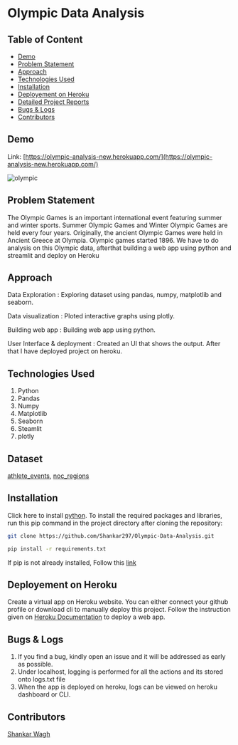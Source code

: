 # Olympic Data Analysis

## Table of Content
  * [Demo](#demo)
  * [Problem Statement](#problem-statement)
  * [Approach](#approach)
  * [Technologies Used](#technologies-used)
  * [Installation](#installation)
  * [Deployement on Heroku](#deployement-on-heroku)
  * [Detailed Project Reports](#detailed-project-reports)
  * [Bugs & Logs](#bugs--logs)
  * [Contributors](#contributors)

## Demo
Link: [https://olympic-analysis-new.herokuapp.com/](https://olympic-analysis-new.herokuapp.com/)

![olympic](https://user-images.githubusercontent.com/76767335/171600505-a8c3e089-879e-4ac4-95c9-105488519751.gif)


## Problem Statement
The Olympic Games is an important international event featuring summer and winter sports. Summer Olympic Games and Winter Olympic Games are held every four years. Originally, the ancient Olympic Games were held in Ancient Greece at Olympia. Olympic games started 1896. We have to do analysis on this Olympic data, afterthat building a web app using python and streamlit and deploy on Heroku

## Approach
Data Exploration : Exploring dataset using pandas, numpy, matplotlib and seaborn.

Data visualization : Ploted interactive graphs using plotly.

Building web app : Building web app using python.

User Interface & deployment :  Created an UI that shows the output.
                          After that I have deployed project on heroku.
## Technologies Used
 
   1. Python 
   2. Pandas
   3. Numpy
   4. Matplotlib
   5. Seaborn
   6. Steamlit
   7. plotly

## Dataset
[athlete_events](https://github.com/Shankar297/Olympic-Data-Analysis/blob/main/athlete_events.csv), 
[noc_regions](https://github.com/Shankar297/Olympic-Data-Analysis/blob/main/noc_regions.csv)

## Installation
Click here to install [python](https://www.python.org/downloads/). To install the required packages and libraries, run this pip command in the project directory after cloning the repository:
```bash
git clone https://github.com/Shankar297/Olympic-Data-Analysis.git
```
```bash
pip install -r requirements.txt
```
If pip is not already installed, Follow this [link](https://pip.pypa.io/en/stable/installation/)

## Deployement on Heroku
Create a virtual app on Heroku website. You can either connect your github profile or download cli to manually deploy this project.
Follow the instruction given on [Heroku Documentation](https://devcenter.heroku.com/articles/getting-started-with-python) to deploy a web app.

## Bugs & Logs

1. If you find a bug, kindly open an issue and it will be addressed as early as possible.
2. Under localhost, logging is performed for all the actions and its stored onto logs.txt file
3. When the app is deployed on heroku, logs can be viewed on  heroku dashboard or CLI.

## Contributors
  [Shankar Wagh](https://github.com/Shankar297)
